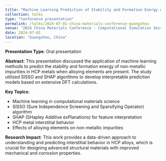 ```yaml
---
title: "Machine Learning Prediction of Stability and Formation Energy of HCP Non-metallic Impurities in the Presence of Alloying Elements"
collection: talks
type: "Conference presentation"
permalink: /talks/2024-07-01-china-materials-conference-guangzhou
venue: "2024 China Materials Conference - Computational Simulation Session"
date: 2024-07-01
location: "Guangzhou, China"
---
```


**Presentation Type**: Oral presentation

**Abstract**: This presentation discussed the application of machine learning methods to predict the stability and formation energy of non-metallic impurities in HCP metals when alloying elements are present. The study utilized SISSO and SHAP algorithms to develop interpretable prediction models based on extensive DFT calculations.

**Key Topics**:
- Machine learning in computational materials science
- SISSO (Sure Independence Screening and Sparsifying Operator) algorithm
- SHAP (SHapley Additive exPlanations) for feature interpretation
- HCP metal interstitial behavior
- Effects of alloying elements on non-metallic impurities

**Research Impact**: This work provides a data-driven approach to understanding and predicting interstitial behavior in HCP alloys, which is crucial for designing advanced structural materials with improved mechanical and corrosion properties.
